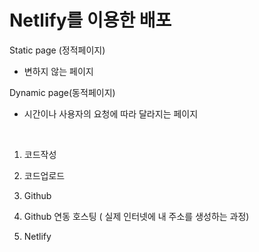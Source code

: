 # Netlify를 이용한 배포
Static page (정적페이지)

- 변하지 않는 페이지

Dynamic page(동적페이지)

- 시간이나 사용자의 요청에 따라 달라지는 페이지

​

1) 코드작성

2) 코드업로드

3) Github

4) Github 연동 호스팅 ( 실제 인터넷에 내 주소를 생성하는 과정)

5) Netlify

